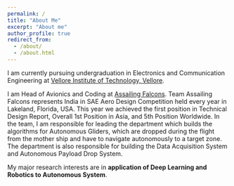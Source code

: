 ```yaml
---
permalink: /
title: "About Me"
excerpt: "About me"
author_profile: true
redirect_from: 
  - /about/
  - /about.html
---
```


I am currently pursuing undergraduation in Electronics and Communication Engineering at 
[Vellore Institute of Technology, Vellore](https://vit.ac.in/). 

I am Head of Avionics and Coding at [Assailing Falcons](http://assailingfalcons.in/). Team Assailing Falcons represents India in SAE Aero Design 
Competition held every year in Lakeland, Florida, USA. This year we achieved the first position in Technical Design Report, Overall 1st Position 
in Asia, and 5th Position Worldwide. In the team, I am responsible for leading the department which builds the algorithms for Autonomous Gliders, 
which are dropped during the flight from the mother ship and have to navigate autonomously to a target zone. The department is also responsible for 
building the Data Acquisition System and Autonomous Payload Drop System.

My major research interests are in **application of Deep Learning and Robotics to Autonomous System**.